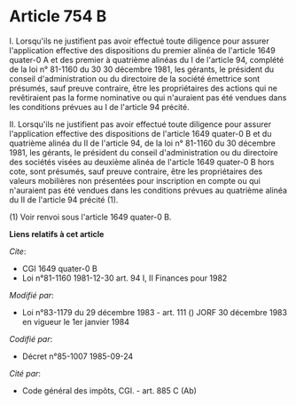# Article 754 B

I. Lorsqu'ils ne justifient pas avoir effectué toute diligence pour assurer l'application effective des dispositions du
premier alinéa de l'article 1649 quater-0 A et des premier à quatrième alinéas du I de l'article 94, complété de la loi n°
81-1160 du 30 30 décembre 1981, les gérants, le président du conseil d'administration ou du directoire de la société
émettrice sont présumés, sauf preuve contraire, être les propriétaires des actions qui ne revêtiraient pas la forme
nominative ou qui n'auraient pas été vendues dans les conditions prévues au I de l'article 94 précité.

II. Lorsqu'ils ne justifient pas avoir effectué toute diligence pour assurer l'application effective des dispositions de
l'article 1649 quater-0 B et du quatrième alinéa du II de l'article 94, de la loi n° 81-1160 du 30 décembre 1981, les
gérants, le président du conseil d'administration ou du directoire des sociétés visées au deuxième alinéa de l'article 1649
quater-0 B hors cote, sont présumés, sauf preuve contraire, être les propriétaires des valeurs mobilières non présentées pour
inscription en compte ou qui n'auraient pas été vendues dans les conditions prévues au quatrième alinéa du II de l'article 94
précité (1).

(1) Voir renvoi sous l'article 1649 quater-0 B.

**Liens relatifs à cet article**

_Cite_:

  - CGI 1649 quater-0 B
  - Loi n°81-1160 1981-12-30 art. 94 I, II Finances pour 1982

_Modifié par_:

  - Loi n°83-1179 du 29 décembre 1983 - art. 111 () JORF 30 décembre 1983 en vigueur le 1er janvier 1984

_Codifié par_:

  - Décret n°85-1007 1985-09-24

_Cité par_:

  - Code général des impôts, CGI. - art. 885 C (Ab)
